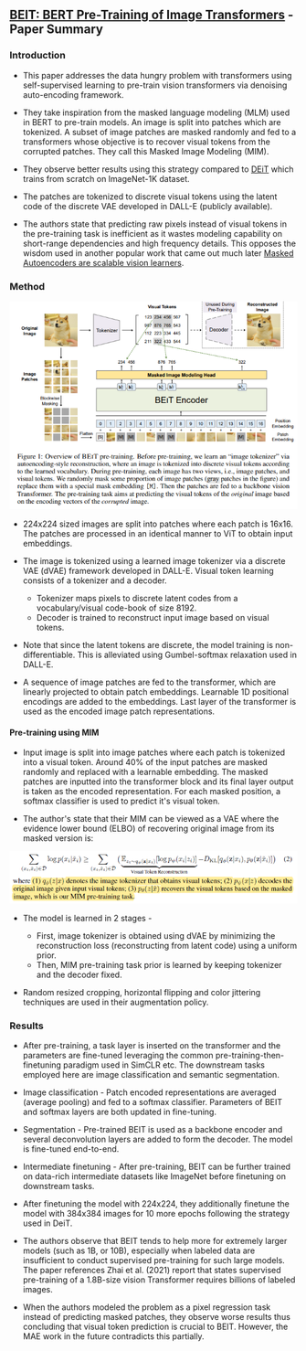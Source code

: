 ## [BEIT: BERT Pre-Training of Image Transformers](https://arxiv.org/pdf/2106.08254.pdf) - Paper Summary

### Introduction

- This paper addresses the data hungry problem with transformers using self-supervised learning to pre-train vision transformers via denoising auto-encoding framework.

- They take inspiration from the masked language modeling (MLM) used in BERT to pre-train models. An image is split into patches which are tokenized. A subset of image patches are masked randomly and fed to a transformers whose objective is to recover visual tokens from the corrupted patches. They call this Masked Image Modeling (MIM).

- They observe better results using this strategy compared to [DEiT](../paperSummaries/deitSummary.md) which trains from scratch on ImageNet-1K dataset.

- The patches are tokenized to discrete visual tokens using the latent code of the discrete VAE developed in DALL-E (publicly available).

- The authors state that predicting raw pixels instead of visual tokens in the pre-training task is inefficient as it wastes modeling capability on short-range dependencies and high frequency details. This opposes the wisdom used in another popular work that came out much later [Masked Autoencoders are scalable vision learners](../paperSummaries/maeSummary.md).

### Method

<img src="../paperSummaries/beit1.PNG?raw=true"/>

- 224x224 sized images are split into patches where each patch is 16x16. The patches are processed in an identical manner to ViT to obtain input embeddings.

 - The image is tokenized using a learned image tokenizer via a discrete VAE (dVAE) framework developed in DALL-E. Visual token learning consists of a tokenizer and a decoder.
	- Tokenizer maps pixels to discrete latent codes from a vocabulary/visual code-book of size 8192.
	- Decoder is trained to reconstruct input image based on visual tokens.

- Note that since the latent tokens are discrete, the model training is non-differentiable. This is alleviated using Gumbel-softmax relaxation used in DALL-E.

- A sequence of image patches are fed to the transformer, which are linearly projected to obtain patch embeddings. Learnable 1D positional encodings are added to the embeddings. Last layer of the transformer is used as the encoded image patch representations.

#### Pre-training using MIM

- Input image is split into image patches where each patch is tokenized into a visual token. Around 40% of the input patches are masked randomly and replaced with a learnable embedding. The masked patches are inputted into the transformer block and its final layer output is taken as the encoded representation. For each masked position, a softmax classifier is used to predict it's visual token.

- The author's state that their MIM can be viewed as a VAE where the evidence lower bound (ELBO) of recovering original image from its masked version is:
<img src="../paperSummaries/beit2.png?raw=true"/>

- The model is learned in 2 stages - 
	- First, image tokenizer is obtained using dVAE by minimizing the reconstruction loss (reconstructing from latent code) using a uniform prior.
	- Then, MIM pre-training task prior is learned by keeping tokenizer and the decoder fixed.
	
- Random resized cropping, horizontal flipping and color jittering techniques are used in their augmentation policy.

### Results

- After pre-training, a task layer is inserted on the transformer and the parameters are fine-tuned leveraging the common pre-training-then-finetuning paradigm used in SimCLR etc. The downstream tasks employed here are image classification and semantic segmentation.

- Image classification - Patch encoded representations are averaged (average pooling) and fed to a softmax classifier. Parameters of BEIT and softmax layers are both updated in fine-tuning.

- Segmentation - Pre-trained BEIT is used as a backbone encoder and several deconvolution layers are added to form the decoder. The model is fine-tuned end-to-end.

- Intermediate finetuning - After pre-training, BEIT can be further trained on data-rich intermediate datasets like ImageNet before finetuning on downstream tasks.

- After finetuning the model with 224x224, they additionally finetune the model with 384x384 images for 10 more epochs following the strategy used in DeiT.

- The authors observe that BEIT tends to help more for extremely larger models (such as 1B, or 10B), especially when labeled data are insufficient to conduct supervised pre-training for such large models. The paper references Zhai et al. (2021) report that states supervised pre-training of a 1.8B-size vision Transformer requires billions of labeled images.

- When the authors modeled the problem as a pixel regression task instead of predicting masked patches, they observe worse results thus concluding that visual token prediction is crucial to BEIT. However, the MAE work in the future contradicts this partially.


